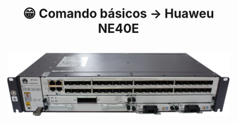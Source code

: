 <h1 align="center">😁 Comando básicos -> Huaweu NE40E</h1>

<h1 align="center">
  <img alt="ne40e" title="ne40e" src="././img/ne40e.png"/>
</h1>